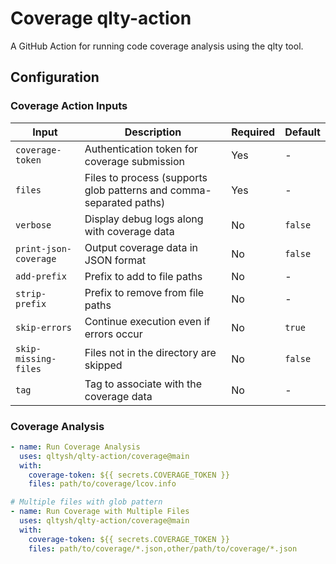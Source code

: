 # Coverage qlty-action

A GitHub Action for running code coverage analysis using the qlty tool.

## Configuration

### Coverage Action Inputs

| Input | Description | Required | Default |
|-------|-------------|----------|---------|
| `coverage-token` | Authentication token for coverage submission | Yes | - |
| `files` | Files to process (supports glob patterns and comma-separated paths) | Yes | - |
| `verbose` | Display debug logs along with coverage data | No | `false` |
| `print-json-coverage` | Output coverage data in JSON format | No | `false` |
| `add-prefix` | Prefix to add to file paths | No | - |
| `strip-prefix` | Prefix to remove from file paths | No | - |
| `skip-errors` | Continue execution even if errors occur | No | `true` |
| `skip-missing-files` | Files not in the directory are skipped | No | `false` |
| `tag` | Tag to associate with the coverage data | No | - |

### Coverage Analysis

```yaml
- name: Run Coverage Analysis
  uses: qltysh/qlty-action/coverage@main
  with:
    coverage-token: ${{ secrets.COVERAGE_TOKEN }}
    files: path/to/coverage/lcov.info

# Multiple files with glob pattern
- name: Run Coverage with Multiple Files
  uses: qltysh/qlty-action/coverage@main
  with:
    coverage-token: ${{ secrets.COVERAGE_TOKEN }}
    files: path/to/coverage/*.json,other/path/to/coverage/*.json
```
